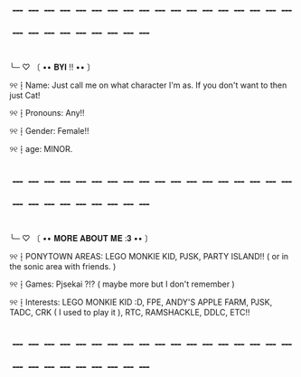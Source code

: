 # ﹉﹉﹉﹉﹉﹉﹉﹉﹉﹉﹉﹉﹉﹉﹉﹉﹉﹉﹉﹉﹉﹉﹉﹉﹉﹉﹉


╰─ ♡  〔  •• 𝐁𝐘𝐈 !! •• 〕

୨୧┇Name: Just call me on what character I'm as.
If you don't want to then just Cat!


୨୧┇Pronouns: Any!!

୨୧┇Gender: Female!!

୨୧┇age: MINOR.


# ﹉﹉﹉﹉﹉﹉﹉﹉﹉﹉﹉﹉﹉﹉﹉﹉﹉﹉﹉﹉﹉﹉﹉﹉﹉﹉﹉

╰─ ♡  〔  •• 𝐌𝐎𝐑𝐄 𝐀𝐁𝐎𝐔𝐓 𝐌𝐄 :𝟑 •• 〕

୨୧┇PONYTOWN AREAS: LEGO MONKIE KID, PJSK, PARTY ISLAND!! 
( or in the sonic area with friends. )


୨୧┇Games: Pjsekai ?!? ( maybe more but I don't remember )

୨୧┇Interests: LEGO MONKIE KID :D, FPE, ANDY'S APPLE FARM, PJSK, TADC, 
CRK ( I used to play it ), RTC, RAMSHACKLE, DDLC, ETC!!


# ﹉﹉﹉﹉﹉﹉﹉﹉﹉﹉﹉﹉﹉﹉﹉﹉﹉﹉﹉﹉﹉﹉﹉﹉﹉﹉﹉
